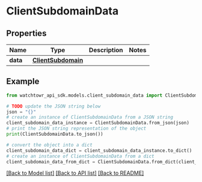 # ClientSubdomainData


## Properties

Name | Type | Description | Notes
------------ | ------------- | ------------- | -------------
**data** | [**ClientSubdomain**](ClientSubdomain.md) |  | 

## Example

```python
from watchtowr_api_sdk.models.client_subdomain_data import ClientSubdomainData

# TODO update the JSON string below
json = "{}"
# create an instance of ClientSubdomainData from a JSON string
client_subdomain_data_instance = ClientSubdomainData.from_json(json)
# print the JSON string representation of the object
print(ClientSubdomainData.to_json())

# convert the object into a dict
client_subdomain_data_dict = client_subdomain_data_instance.to_dict()
# create an instance of ClientSubdomainData from a dict
client_subdomain_data_from_dict = ClientSubdomainData.from_dict(client_subdomain_data_dict)
```
[[Back to Model list]](../README.md#documentation-for-models) [[Back to API list]](../README.md#documentation-for-api-endpoints) [[Back to README]](../README.md)


